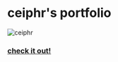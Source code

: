 # ceiphr's portfolio
![ceiphr](https://ceiphr.com/images/avatar1.png)
### [check it out!](ceiphr.com)
